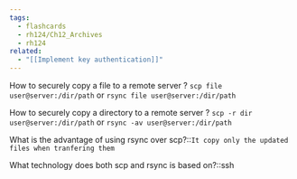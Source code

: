 ```yaml
---
tags:
  - flashcards
  - rh124/Ch12_Archives
  - rh124
related:
  - "[[Implement key authentication]]"
---
```


How to securely copy a file to a remote server
?
`scp file user@server:/dir/path` or
`rsync file user@server:/dir/path`

<!--SR:!2023-08-08,4,270-->

How to securely copy a directory to a remote server
?
`scp -r dir user@server:/dir/path` or
`rsync -av user@server:/dir/path`

<!--SR:!2023-08-07,3,250-->

What is the advantage of using rsync over scp?::`It copy only the updated files when tranfering them`

<!--SR:!2023-08-08,4,270-->

What technology does both scp and rsync is based on?::ssh

<!--SR:!2023-08-08,4,270-->
